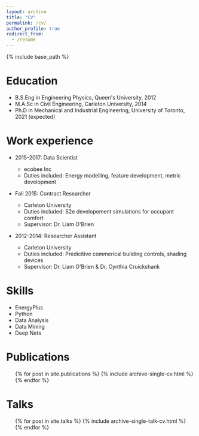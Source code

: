 ```yaml
---
layout: archive
title: "CV"
permalink: /cv/
author_profile: true
redirect_from:
  - /resume
---
```


{% include base_path %}

Education
======
* B.S.Eng in Engineering Physics, Queen's University, 2012
* M.A.Sc in Civil Engineering, Carleton University, 2014
* Ph.D in Mechanical and Industrial Engineering, University of Toronto, 2021 (expected)

Work experience
======
* 2015-2017: Data Scientist 
  * ecobee Inc
  * Duties included: Energy modelling, feature development, metric development 
  
* Fall 2015: Contract Researcher
  * Carleton University
  * Duties included: S2e developement simulations for occupant comfort
  * Supervisor: Dr. Liam O'Brien

* 2012-2014: Researcher Assistant
  * Carleton University
  * Duties included: Predicitive commerical building controls, shading devices
  * Supervisor: Dr. Liam O'Brien & Dr. Cynthia Cruickshank
  
Skills
======
* EnergyPlus
* Python
* Data Analysis
* Data Mining
* Deep Nets

Publications
======
  <ul>{% for post in site.publications %}
    {% include archive-single-cv.html %}
  {% endfor %}</ul>
  
Talks
======
  <ul>{% for post in site.talks %}
    {% include archive-single-talk-cv.html %}
  {% endfor %}</ul>